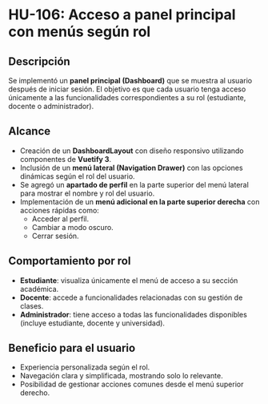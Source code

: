 # HU-106: Acceso a panel principal con menús según rol

## Descripción

Se implementó un **panel principal (Dashboard)** que se muestra al usuario después de iniciar sesión. El objetivo es que cada usuario tenga acceso únicamente a las funcionalidades correspondientes a su rol (estudiante, docente o administrador).

## Alcance

- Creación de un **DashboardLayout** con diseño responsivo utilizando componentes de **Vuetify 3**.
- Inclusión de un **menú lateral (Navigation Drawer)** con las opciones dinámicas según el rol del usuario.
- Se agregó un **apartado de perfil** en la parte superior del menú lateral para mostrar el nombre y rol del usuario.
- Implementación de un **menú adicional en la parte superior derecha** con acciones rápidas como:
  - Acceder al perfil.
  - Cambiar a modo oscuro.
  - Cerrar sesión.

## Comportamiento por rol

- **Estudiante**: visualiza únicamente el menú de acceso a su sección académica.
- **Docente**: accede a funcionalidades relacionadas con su gestión de clases.
- **Administrador**: tiene acceso a todas las funcionalidades disponibles (incluye estudiante, docente y universidad).

## Beneficio para el usuario

- Experiencia personalizada según el rol.
- Navegación clara y simplificada, mostrando solo lo relevante.
- Posibilidad de gestionar acciones comunes desde el menú superior derecho.
